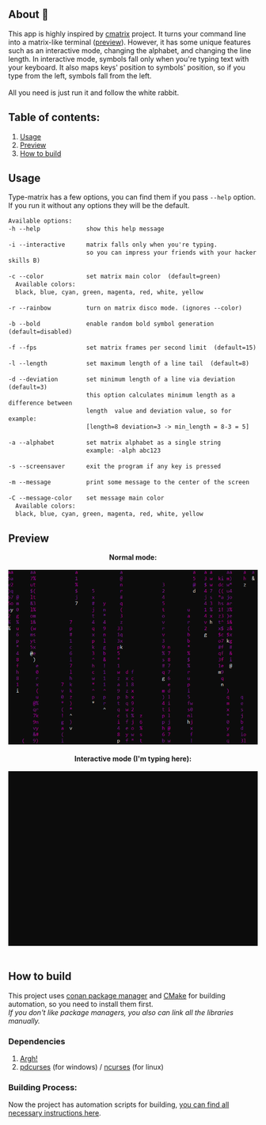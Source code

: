 ## About 🐇

This app is highly inspired by [cmatrix][cmatrix-repo] project.
It turns your command line into a matrix-like terminal ([preview](#preview)).
However, it has some unique features such as an interactive mode, changing the alphabet, and changing the line length.
In interactive mode, symbols fall only when you're typing text with your keyboard.
It also maps keys' position to symbols' position, so if you type from the left, symbols fall from the left.<br>
<br>
All you need is just run it and follow the white rabbit.

## Table of contents:

1. [Usage](#usage)
2. [Preview](#preview)
3. [How to build](#how-to-build)

## Usage

Type-matrix has a few options, you can find them if you pass `--help` option.<br>
If you run it without any options they will be the default.

```
Available options:
-h --help             show this help message

-i --interactive      matrix falls only when you're typing.
                      so you can impress your friends with your hacker skills B)

-c --color            set matrix main color  (default=green)
  Available colors:
  black, blue, cyan, green, magenta, red, white, yellow

-r --rainbow          turn on matrix disco mode. (ignores --color)

-b --bold             enable random bold symbol generation  (default=disabled)

-f --fps              set matrix frames per second limit  (default=15)

-l --length           set maximum length of a line tail  (default=8)

-d --deviation        set minimum length of a line via deviation (default=3)
                      this option calculates minimum length as a difference between
                      length  value and deviation value, so for example:
                      [length=8 deviation=3 -> min_length = 8-3 = 5]

-a --alphabet         set matrix alphabet as a single string
                      example: -alph abc123

-s --screensaver      exit the program if any key is pressed

-m --message          print some message to the center of the screen

-C --message-color    set message main color
  Available colors:
  black, blue, cyan, green, magenta, red, white, yellow
```

## Preview

<p align="center">
  <b>Normal mode:</b> <br><br>
  <img width="600" src="https://github.com/Glitchy-Sheep/type-matrix/raw/assets/preview_normal_mode.gif"> <br><br>
  <b>Interactive mode (I'm typing here):</b> <br><br>
  <img width="600" src="https://github.com/Glitchy-Sheep/type-matrix/raw/assets/preview_interactive_mode.gif"><br><br>
</p>

## How to build

This project uses [conan package manager](https://conan.io/)
and [CMake](https://cmake.org/) for building automation, so you need to install them first.<br>
_If you don't like package managers, you also can link all the libraries manually._

### Dependencies

1. [Argh!](https://github.com/adishavit/argh)
2. [pdcurses](https://pdcurses.org/) (for windows) /
   [ncurses](https://invisible-island.net/ncurses/) (for linux)

### Building Process:

Now the project has automation scripts for building, [you can find all necessary instructions here][building-instructions].



[cmatrix-repo]: https://github.com/abishekvashok/cmatrix

[building-instructions]: https://github.com/Glitchy-Sheep/type-matrix/tree/main/configuration_scripts
